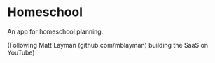 # Homeschool

An app for homeschool planning.

(Following Matt Layman (github.com/mblayman) building the SaaS on YouTube)
